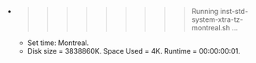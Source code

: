 * >>>>>>>>> Running inst-std-system-xtra-tz-montreal.sh ...
  * Set time: Montreal.
  * Disk size = 3838860K. Space Used = 4K. Runtime = 00:00:00:01.
